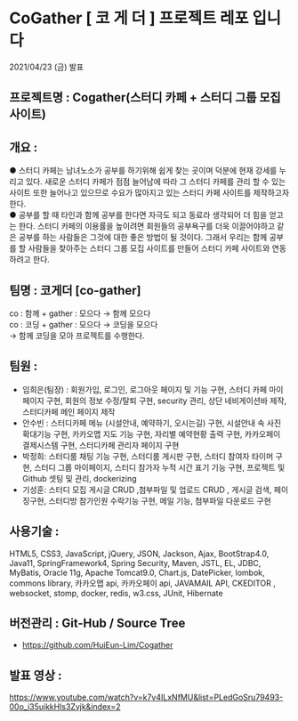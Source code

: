 # CoGather [ 코 게 더 ] 프로젝트 레포 입니다 
2021/04/23 (금) 발표

## 프로젝트명 : Cogather(스터디 카페 + 스터디 그룹 모집 사이트)

## 개요 :<br>
● 스터디 카페는 남녀노소가 공부를 하기위해 쉽게 찾는 곳이며 덕분에 현재 강세를 누리고 있다. 새로운 스터디 카페가 점점 늘어남에 따라 그 스터디 카페를 관리 할 수 있는 사이트 또한 늘어나고 있으므로 수요가 많아지고 있는 스터디 카페 사이트를 제작하고자 한다.<br>
● 공부를 할 때 타인과 함께 공부를 한다면 자극도 되고 동료라 생각되어 더 힘을 얻고는 한다. 스터디 카페의 이용률을 높이려면 회원들의 공부욕구를 더욱 이끌어야하고 같은 공부를 하는 사람들은 그것에 대한 좋은 방법이 될 것이다. 그래서 우리는 함께 공부를 할 사람들을 찾아주는 스터디 그룹 모집 사이트를 만들어 스터디 카페 사이트와 연동하려고 한다.<br>

## **팀명 : 코게더 [co-gather]**

co : 함께 + gather : 모으다 → 함께 모으다 <br>
co : 코딩 + gather : 모으다 → 코딩을 모으다 <br>
→ 함께 코딩을 모아 프로젝트를 수행한다. <br>

## 팀원 : 
  - 임희은(팀장) : 회원가입, 로그인, 로그아웃 페이지 및 기능 구현, 스터디 카페 마이페이지 구현, 회원의 정보 수정/탈퇴 구현, security 관리, 상단 네비게이션바 제작, 스터디카페 메인 페이지 제작
  - 안수빈 : 스터디카페 메뉴 (시설안내, 예약하기, 오시는길) 구현, 시설안내 속 사진 확대기능 구현, 카카오맵 지도 기능 구현, 자리별 예약현황 출력 구현, 카카오페이 결제시스템 구현, 스터디카페 관리자 페이지 구현
  - 박정희: 스터디룸 채팅 기능 구현, 스터디룸 게시판 구현, 스터디 참여자 타이머 구현, 스터디 그룹 마이페이지, 스터디 참가자 누적 시간 표기 기능 구현, 프로젝트 및 Github 셋팅 및 관리, dockerizing
  - 기성훈: 스터디 모집 게시글 CRUD ,첨부파일 및 업로드 CRUD , 게시글 검색,  페이징구현, 스터디방 참가인원 수락기능 구현, 메일 기능, 첨부파일 다운로드 구현

## 사용기술 : 
HTML5, CSS3, JavaScript, jQuery, JSON, Jackson, Ajax, BootStrap4.0, Java11, SpringFramework4, Spring Security, Maven, JSTL, EL, JDBC, MyBatis, Oracle 11g, Apache Tomcat9.0, Chart.js, DatePicker, lombok, commons  library, 카카오맵 api, 카카오페이 api, JAVAMAIL API,  CKEDITOR , websocket, stomp, docker, redis, w3.css, JUnit, Hibernate

## 버전관리 : Git-Hub / Source Tree 
- https://github.com/HuiEun-Lim/Cogather

## 발표 영상 : 
https://www.youtube.com/watch?v=k7v4ILxNfMU&list=PLedGoSru79493-00o_i35ujkkHls3Zvjk&index=2
